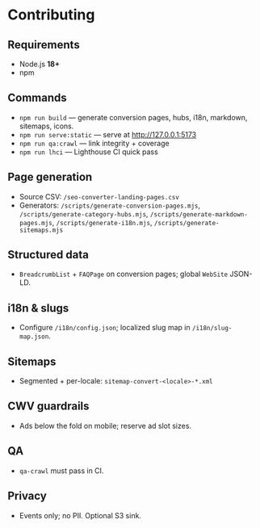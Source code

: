 ﻿# Contributing
## Requirements
- Node.js **18+**
- npm
## Commands
- `npm run build` — generate conversion pages, hubs, i18n, markdown, sitemaps, icons.
- `npm run serve:static` — serve at http://127.0.0.1:5173
- `npm run qa:crawl` — link integrity + coverage
- `npm run lhci` — Lighthouse CI quick pass
## Page generation
- Source CSV: `/seo-converter-landing-pages.csv`
- Generators: `/scripts/generate-conversion-pages.mjs`, `/scripts/generate-category-hubs.mjs`, `/scripts/generate-markdown-pages.mjs`, `/scripts/generate-i18n.mjs`, `/scripts/generate-sitemaps.mjs`
## Structured data
- `BreadcrumbList` + `FAQPage` on conversion pages; global `WebSite` JSON-LD.
## i18n & slugs
- Configure `/i18n/config.json`; localized slug map in `/i18n/slug-map.json`.
## Sitemaps
- Segmented + per-locale: `sitemap-convert-<locale>-*.xml`
## CWV guardrails
- Ads below the fold on mobile; reserve ad slot sizes.
## QA
- `qa-crawl` must pass in CI.
## Privacy
- Events only; no PII. Optional S3 sink.
